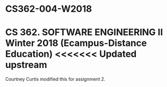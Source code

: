# CS362-004-W2018
CS 362. SOFTWARE ENGINEERING II Winter 2018 (Ecampus-Distance Education)
<<<<<<< Updated upstream
=======

Courtney Curtis modified this for assignment 2.
